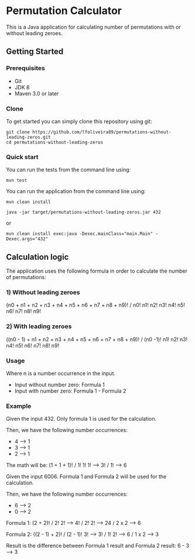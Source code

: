 # Permutation Calculator

This is a Java application for calculating number of permutations with or without leading zeroes.

## Getting Started

### Prerequisites
* Git
* JDK 8
* Maven 3.0 or later

### Clone
To get started you can simply clone this repository using git:
```
git clone https://github.com/lfoliveira89/permutations-without-leading-zeros.git
cd permutations-without-leading-zeros
```

### Quick start
You can run the tests from the command line using:
```
mvn test
```
You can run the application from the command line using:
```
mvn clean install
```
```
java -jar target/permutations-without-leading-zeros.jar 432
```
or
```
mvn clean install exec:java -Dexec.mainClass="main.Main" -Dexec.args="432"
```

## Calculation logic

The application uses the following formula in order to calculate the number of permutations:

### 1) Without leading zeroes

(n0 + n1 + n2 + n3 + n4 + n5 + n6 + n7 + n8 + n9)! / n0! n1! n2! n3! n4! n5! n6! n7! n8! n9!

### 2) With leading zeroes

((n0 - 1) + n1 + n2 + n3 + n4 + n5 + n6 + n7 + n8 + n9)! / (n0 -1)! n1! n2! n3! n4! n5! n6! n7! n8! n9!

### Usage

Where n is a number occurrence in the input.
* Input without number zero: Formula 1
* Input with number zero: Formula 1 - Formula 2

### Example

Given the input 432. Only formula 1 is used for the calculation.

Then, we have the following number occurrences:
* 4 --> 1
* 3 --> 1
* 2 --> 1

The math will be: (1 + 1 + 1)! / 1! 1! 1! --> 3! / 1! --> 6

Given the input 6006. Formula 1 and Formula 2 will be used for the calculation.

Then, we have the following number occurrences:
* 6 --> 2
* 0 --> 2

Formula 1: (2 + 2)! / 2! 2! --> 4! / 2! 2! --> 24 / 2 x 2 --> 6

Formula 2: ((2 - 1) + 2)! / (2 - 1)! 3! --> 3! / 1! 2! --> 6 / 1 x 2 --> 3

Result is the difference between Formula 1 result and Formula 2 result: 6 - 3 --> 3